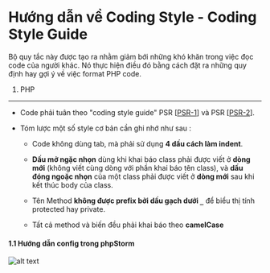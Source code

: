 Hướng dẫn về Coding Style - Coding Style Guide
==================

Bộ quy tắc này được tạo ra nhằm giảm bới những khó khăn trong việc đọc code
của người khác. Nó thực hiện điều đó bằng cách đặt ra những quy định hay gợi
ý về việc format PHP code.

[PSR-1]: https://github.com/wataridori/php-coding-standard-vietnamese/blob/master/PSR-1.md
[PSR-2]: https://github.com/wataridori/php-coding-standard-vietnamese/blob/master/PSR-1.md


1. PHP
-----------

- Code phải tuân theo "coding style guide" PSR [[PSR-1]] và PSR [[PSR-2]].

- Tóm lược một số style cơ bản cần ghi nhớ như sau :

  - Code không dùng tab, mà phải sử dụng **4 dấu cách làm indent**.

  - **Dấu mở ngặc nhọn** dùng khi khai báo class phải được viết ở **dòng mới** (không viết cùng dòng với phần khai báo tên class),
  và **dấu đóng ngoặc nhọn** của một class phải được viết ở **dòng mới** sau khi kết thúc body của class.
  - Tên Method **không được prefix bởi dấu gạch dưới `_`** để biểu thị tính protected hay private.

  - Tất cả method và biến đều phải khai báo theo **camelCase**

#### 1.1 Hướng dẫn config trong phpStorm

![alt text][logo]

[logo]: http://laraveldaily.com/wp-content/uploads/2015/06/phpstorm_psr2.png "Config phpStorm"
